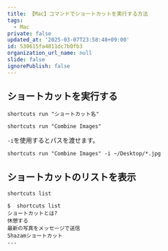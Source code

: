 ```yaml
---
title: 【Mac】コマンドでショートカットを実行する方法
tags:
  - Mac
private: false
updated_at: '2025-03-07T23:58:48+09:00'
id: 530615fa4811dc7b0fb3
organization_url_name: null
slide: false
ignorePublish: false
---
```

## ショートカットを実行する

```terminal
shortcuts run "ショートカット名"
```

```terminal
shortcuts run "Combine Images"
```

`-i`を使用するとパスを渡せます。

```terminal
shortcuts run "Combine Images" -i ~/Desktop/*.jpg
```

## ショートカットのリストを表示

```terminal
shortcuts list
```

```terminal
$  shortcuts list
ショートカットとは?
休憩する
最新の写真をメッセージで送信
Shazamショートカット
...
```

